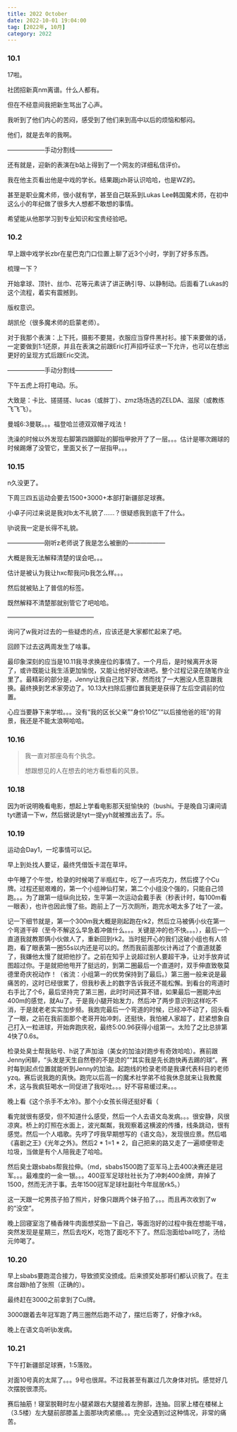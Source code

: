 ```yaml
---
title: 2022 October
date: 2022-10-01 19:04:00
tag: [2022年, 10月]
category: 2022
---
```


### 10.1

17啦。

社团招新真nm离谱。什么人都有。

但在不经意间我把新生骂出了心声。

我听到了他们内心的苦闷，感受到了他们来到高中以后的烦恼和郁闷。

他们，就是去年的我啊。

——————手动分割线——————

还有就是，迎新的表演在b站上得到了一个网友的详细私信评价。

我在他主页看出他是中戏的学长。结果跟jzh哥认识哈哈，也是WZ的。

甚至是职业魔术师，很小就有学，甚至自己联系到Lukas Lee韩国魔术师，在初中这么小的年纪做了很多大人想都不敢想的事情。

希望能从他那学习到专业知识和宝贵经验吧。

### 10.2

早上跟中戏学长zbr在星巴克门口位置上聊了近3个小时，学到了好多东西。

梳理一下？

开始拿球、顶针、丝巾、花等元素讲了讲正确引导、以静制动。后面看了Lukas的这个流程，着实有震撼到。

版权意识。

胡凯伦（很多魔术师的启蒙老师）。

对于我那个表演：上下托，摄影不要晃，衣服应当穿件黑衬衫。接下来要做的话，一定要做到1:1还原，并且在表演之前跟Eric打声招呼征求一下允许，也可以在想出更好的呈现方式后跟Eric交流。

——————手动分割线——————

下午五虎上将打电动。乐。

大致是：卡比、搓搓搓、lucas（或胖丁）、zmz场场选的ZELDA、滋尿（或教练飞飞飞）。

曼城6:3曼联。。。福登哈兰德双双帽子戏法！

洗澡的时候以外发现右脚第四跟脚趾的脚指甲掀开了了一层。。。估计是哪次踢球的时候踢爆了没管它，里面又长了一层指甲。。。

### 10.15

n久没更了。

下周三四五运动会要去1500+3000+本部打新疆部足球赛。

小卓子问过来说是我对b太不礼貌了……？很疑惑我到底干了什么。

ljh说我一定是长得不礼貌。

——————刚听z老师说了我是怎么被删的——————

大概是我无法解释清楚的误会吧。。。

估计是被认为我让hxc帮我问b我怎么样。。。

然后就被贴上了普信的标签。

既然解释不清楚那就别管它了吧哈哈。

——————————————

询问了w我对过去的一些疑虑的点，应该还是大家都忙起来了吧。

回顾下过去这两周发生了啥事。

最印象深刻的应当是10.11我寻求换座位的事情了。一个月后，是时候离开水哥了，或许既能让我生活更加愉悦，又能让他好好改进吧。整个过程记录在随笔作业里了。最精彩的部分是，Jenny让我自己找下家，然而找了一大圈没人愿意跟我换。最终换到艺术家旁边了。10.13大扫除后挪位置我更是获得了左后空调前的位置。

心应当要静下来学啦。。。没有“我的区长父亲”“身价10亿”“以后接他爸的班”的背景，我还是不能太浪啊哈哈。

### 10.16

> 我一直对那座岛有个执念。
>
> 想跟想见的人在想去的地方看想看的风景。

### 10.18

因为听说明晚看电影，想起上学看电影那天挺愉快的（bushi。于是晚自习课间请tyt邀请一下w，然后据说是tyt一提yyh就被推出去了。乐。

### 10.19

运动会Day1，一坨事情可以记。

早上到处找人要证，最终凭借饭卡混在草坪。

中午睡了个午觉，检录的时候喝了半瓶红牛，吃了一点巧克力，然后摸了个Cu牌。过程还挺艰难的，第一个小组神仙打架，第二个小组没个强的，只能自己领跑。。。为了跟第一组纵向比较，生平第一次运动会戴手表（秒表计时，每100m看一眼表），也许也因此慢了些。跑前上了一万次厕所，跑完水喝太多了吐了一波。

记一下细节就是，第一个300m我大概是刚起跑在rk2，然后立马被俩小伙在第一个弯道干碎（至今不解这么早急着冲做什么。。。关键是冲的也不快。。。），最后一个直道我就教那俩小伙做人了，重新回到rk2。当时挺开心的我们这破小组也有人领跑，看了眼表第一圈55s以内还是可以的。然而我前面那伙计再过了个直道就萎了，我嫌他太慢了就把他抄了。之前在知乎上说超过别人要超干净，让对手放弃试图超过你。于是就把他甩开了挺远的，到第二圈最后一个直道时，双手伸直致敬莫德里奇庆祝动作！（省流：小组第一的优势保持到了最后。）第三圈一般来说是最痛苦的，这时已经很累了，但我秒表上的数字告诉我还不能松懈。到看台的弯道时右手比了个6，最后坚持完了第三圈，此时时间还算不错，如果最后一圈能冲出400m的感觉，就Au了。于是我小腿开始发力，然后冲了两步意识到这样吃不消，于是就老老实实加步频。我跑完最后一个弯道的时候，已经冲不动了，回头看了一眼，之前在我前面那个老哥开始冲刺，还挺快，我怕被人家超了，赶紧想象自己打入一粒进球，开始奔跑庆祝，最终5:00.96获得小组第一。太险了之比总排第4快了0.6s。

检录处臭士帮我贴号、h说了声加油（美女的加油对跑步有奇效哈哈）。赛前跟Jenny闲聊，“头发是天生自然卷的不是烫的”“其实我是先长跑快再去踢的球”。赛时每到起点位置就能听到Jenny的加油。起跑线的检录老师是我课代表科目的老师yzq。赛后说我跑的真快。跑完以后高一的魔术社学弟不给我休息就来让我教魔术，这与我疯狂喝水一同促进了我呕吐。。。好不容易缓过来。。。

晚上看《这个杀手不太冷》。那个小女孩长得还挺好看（

看完就很有感受，但不知道什么感受，然后一个人去语文岛发病。。。很安静，风很凉爽。桥上的灯照在水面上，波光粼粼，我观察着这横波的传播，线条跳动，很有感觉。然后一个人唱歌。先哼了哼我早期想写的《语文岛》，发现很应景。然后唱《喜剧之王》《光年之外》。然后2 * 1=1 * 2，自己把来的路又走了一遍顺便带走垃圾，当做是有个人陪我走了哈哈。

然后臭士跟sbabs帮我拉伸。（md，sbabs1500跑了亚军马上去400决赛还是冠军。。。最难度的一金一银。。。400亚军足球社社长为了冲刺400金牌，弃掉了1500，然而无济于事。去年1500冠军足球社副社今年屈居rk5。）

这一天跟一坨男孩子拍了照片，好像只跟两个妹子拍了。。。而且再次收到了w的“没空”。

晚上回寝室泡了桶香辣牛肉面想奖励一下自己，等面泡好的过程中我在想能干啥，突然发现是星期三，然后去吃K，吃饱了面吃不下了。然后泡面给ball吃了，汤给元帅喝了。

### 10.20

早上sbabs要跑混合接力，导致颁奖没颁成。后来颁奖处那哥们都认识我了。在主席台跟h拍了张照（正确的）。

最终赶在3000之前拿到了Cu牌。

3000跟着去年冠军跑了两三圈然后跑不动了，摆烂后寄了，好像才rk8。

晚上在语文岛听ljb发病。

### 10.21

下午打新疆部足球赛，1:5落败。

对面10号真的太屌了。。。9号也很屌。不过我甚至有赢过几次身体对抗。感觉好几次摆脱很漂亮。

赛后抽筋！寝室脱鞋时左小腿紧跟右大腿接着左胯部，连抽。回家上楼在楼梯上（3.5楼）左大腿前部膝盖上面那块肉紧绷。。。完全没遇到过这种情况，非常的痛苦。